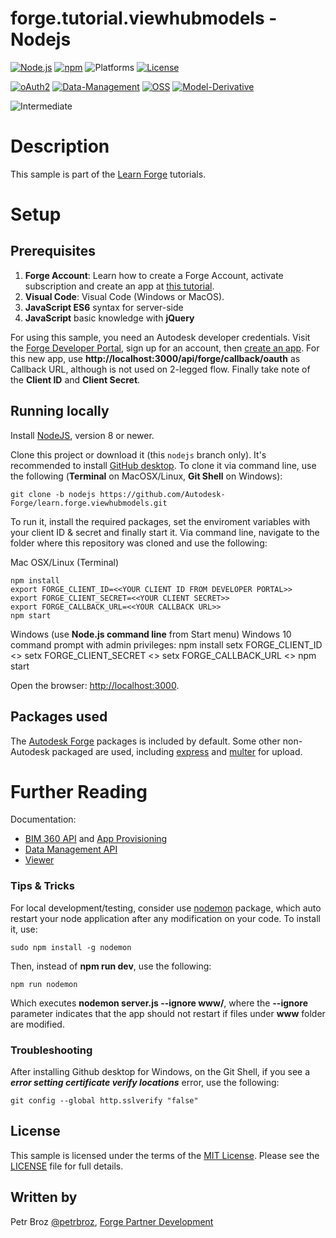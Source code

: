 # forge.tutorial.viewhubmodels - Nodejs

[![Node.js](https://img.shields.io/badge/Node.js-8.0-blue.svg)](https://nodejs.org/)
[![npm](https://img.shields.io/badge/npm-4.0-blue.svg)](https://www.npmjs.com/)
![Platforms](https://img.shields.io/badge/platform-windows%20%7C%20osx%20%7C%20linux-lightgray.svg)
[![License](http://img.shields.io/:license-mit-blue.svg)](http://opensource.org/licenses/MIT)

[![oAuth2](https://img.shields.io/badge/oAuth2-v1-green.svg)](http://developer.autodesk.com/)
[![Data-Management](https://img.shields.io/badge/Data%20Management-v1-green.svg)](http://developer.autodesk.com/)
[![OSS](https://img.shields.io/badge/OSS-v2-green.svg)](http://developer.autodesk.com/)
[![Model-Derivative](https://img.shields.io/badge/Model%20Derivative-v2-green.svg)](http://developer.autodesk.com/)

![Intermediate](https://img.shields.io/badge/Level-Basic-green.svg)

# Description

This sample is part of the [Learn Forge](http://learnforge.autodesk.io) tutorials.

# Setup

## Prerequisites

1. **Forge Account**: Learn how to create a Forge Account, activate subscription and create an app at [this tutorial](http://learnforge.autodesk.io/#/account/). 
2. **Visual Code**: Visual Code (Windows or MacOS).
3. **JavaScript ES6** syntax for server-side
4. **JavaScript** basic knowledge with **jQuery**


For using this sample, you need an Autodesk developer credentials. Visit the [Forge Developer Portal](https://developer.autodesk.com), sign up for an account, then [create an app](https://developer.autodesk.com/myapps/create). For this new app, use **http://localhost:3000/api/forge/callback/oauth** as Callback URL, although is not used on 2-legged flow. Finally take note of the **Client ID** and **Client Secret**.

## Running locally

Install [NodeJS](https://nodejs.org), version 8 or newer.

Clone this project or download it (this `nodejs` branch only). It's recommended to install [GitHub desktop](https://desktop.github.com/). To clone it via command line, use the following (**Terminal** on MacOSX/Linux, **Git Shell** on Windows):

    git clone -b nodejs https://github.com/Autodesk-Forge/learn.forge.viewhubmodels.git

To run it, install the required packages, set the enviroment variables with your client ID & secret and finally start it. Via command line, navigate to the folder where this repository was cloned and use the following:

Mac OSX/Linux (Terminal)

    npm install
    export FORGE_CLIENT_ID=<<YOUR CLIENT ID FROM DEVELOPER PORTAL>>
    export FORGE_CLIENT_SECRET=<<YOUR CLIENT SECRET>>
    export FORGE_CALLBACK_URL=<<YOUR CALLBACK URL>>
    npm start

Windows (use **Node.js command line** from Start menu)
Windows 10 command prompt with admin privileges:
    npm install
    setx FORGE_CLIENT_ID <<YOUR CLIENT ID FROM DEVELOPER PORTAL>>
    setx FORGE_CLIENT_SECRET <<YOUR CLIENT SECRET>>
    setx FORGE_CALLBACK_URL <<YOUR CALLBACK URL>>
    npm start

Open the browser: [http://localhost:3000](http://localhost:3000).

## Packages used

The [Autodesk Forge](https://www.npmjs.com/package/forge-apis) packages is included by default. Some other non-Autodesk packaged are used, including [express](https://www.npmjs.com/package/express) and [multer](https://www.npmjs.com/package/multer) for upload.

# Further Reading

Documentation:

- [BIM 360 API](https://developer.autodesk.com/en/docs/bim360/v1/overview/) and [App Provisioning](https://forge.autodesk.com/blog/bim-360-docs-provisioning-forge-apps)
- [Data Management API](https://developer.autodesk.com/en/docs/data/v2/overview/)
- [Viewer](https://developer.autodesk.com/en/docs/viewer/v6)

### Tips & Tricks

For local development/testing, consider use [nodemon](https://www.npmjs.com/package/nodemon) package, which auto restart your node application after any modification on your code. To install it, use:

    sudo npm install -g nodemon

Then, instead of **npm run dev**, use the following:

    npm run nodemon

Which executes **nodemon server.js --ignore www/**, where the **--ignore** parameter indicates that the app should not restart if files under **www** folder are modified.

### Troubleshooting

After installing Github desktop for Windows, on the Git Shell, if you see a ***error setting certificate verify locations*** error, use the following:

    git config --global http.sslverify "false"

## License

This sample is licensed under the terms of the [MIT License](http://opensource.org/licenses/MIT). Please see the [LICENSE](LICENSE) file for full details.

## Written by

Petr Broz [@petrbroz](https://twitter.com/petrbroz), [Forge Partner Development](http://forge.autodesk.com)
